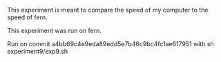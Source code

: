 This experiment is meant to compare the speed of my computer to the speed of fern.

This experiment was run on fern.

Run on commit a4bb69c4e9eda89edd5e7b46c9bc4fc1ae617951
with sh experiment9/exp9.sh

